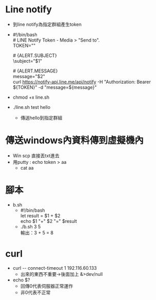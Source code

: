 # Line notify
* 到line notify為指定群組產生token
* #!/bin/bash    
  \# LINE Notify Token - Media > "Send to".    
  TOKEN=""    
    
  \# {ALERT.SUBJECT}    
  \subject="$1"    

  \# {ALERT.MESSAGE}    
  message="$2"    
  curl https://notify-api.line.me/api/notify -H "Authorization: Bearer ${TOKEN}" -d "message=${message}"
* chmod +x line.sh
* ./line.sh test hello
  * 傳送hello到指定群組


# 傳送windows內資料傳到虛擬機內
* Win scp 直接丟txt進去
* 用putty : echo token > aa
    * cat aa

# 腳本
* b.sh
  * #!/bin/bash    
    let result = $1 + $2    
    echo $1 "+" $2 "=" $result    
  * ./b.sh 3 5    
    輸出：3 + 5 = 8
    
# curl
* curl -- connect-timeout 1 192.116.60.133    
  * 出來的東西不重要->後面加上 &>dev/null
* echo $?
    * 回傳0代表伺服器正常運作
    * 非0代表不正常
